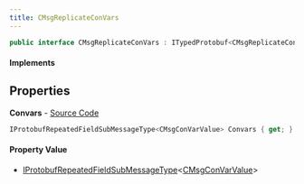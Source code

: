```yaml
---
title: CMsgReplicateConVars
---
```


```csharp
public interface CMsgReplicateConVars : ITypedProtobuf<CMsgReplicateConVars>, INativeHandle
```

#### Implements

## Properties

**Convars** - [Source Code](https://github.com/swiftly-solution/swiftlys2/blob/main/managed/src/SwiftlyS2.Generated/Protobufs/Interfaces/CMsgReplicateConVars.cs#L13)

```csharp
IProtobufRepeatedFieldSubMessageType<CMsgConVarValue> Convars { get; }
```

#### Property Value

- [IProtobufRepeatedFieldSubMessageType](/docs/api/shared/netmessages/iprotobufrepeatedfieldsubmessagetype-1)<[CMsgConVarValue](/docs/api/shared/protobufdefinitions/cmsgconvarvalue)>

